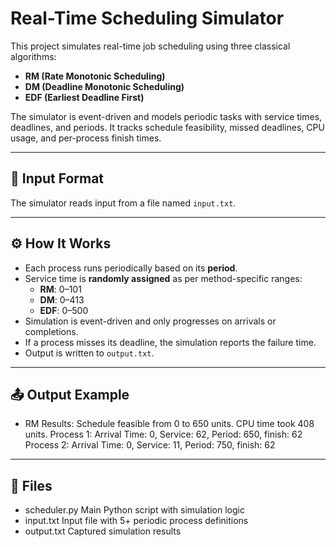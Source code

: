 # Real-Time Scheduling Simulator

This project simulates real-time job scheduling using three classical algorithms:

- **RM (Rate Monotonic Scheduling)**
- **DM (Deadline Monotonic Scheduling)**
- **EDF (Earliest Deadline First)**

The simulator is event-driven and models periodic tasks with service times, deadlines, and periods. It tracks schedule feasibility, missed deadlines, CPU usage, and per-process finish times.

---

## 📂 Input Format

The simulator reads input from a file named `input.txt`.


---

## ⚙️ How It Works

- Each process runs periodically based on its **period**.
- Service time is **randomly assigned** as per method-specific ranges:
  - **RM**: 0–101
  - **DM**: 0–413
  - **EDF**: 0–500
- Simulation is event-driven and only progresses on arrivals or completions.
- If a process misses its deadline, the simulation reports the failure time.
- Output is written to `output.txt`.

---

## 📤 Output Example

- RM Results: Schedule feasible from 0 to 650 units. CPU time took 408 units. Process 1: Arrival Time: 0, Service: 62, Period: 650, finish: 62 Process 2: Arrival Time: 0, Service: 11, Period: 750, finish: 62

---

## 📎 Files

- scheduler.py	Main Python script with simulation logic
- input.txt	Input file with 5+ periodic process definitions
- output.txt	Captured simulation results
